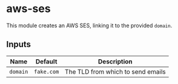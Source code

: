 # aws-ses
This module creates an AWS SES, linking it to the provided `domain`. 

## Inputs
| Name | Default | Description |
| ---- | ------- | ----------- |
| `domain` | `fake.com` | The TLD from which to send emails |
